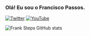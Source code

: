 ### Olá! Eu sou o Francisco Passos.

[![Twitter](https://img.shields.io/badge/Twitter-1DA1F2?style=for-the-badge&logo=twitter&logoColor=white)](https://Twitter.com/imaginationlite)
[![YouTube](https://img.shields.io/badge/YouTube-FF0000?style=for-the-badge&logo=youtube&logoColor=white)](https://youtube.com/@FrankSteps)

![Frank Steps GitHub stats](https://github-readme-stats.vercel.app/api?username=FranciscoLaFox&show_icons=true&theme=gruvbox)


